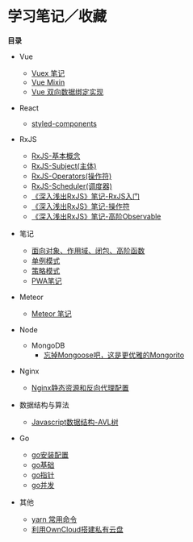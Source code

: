 # 学习笔记／收藏

**目录**

* Vue
	* [Vuex 笔记](https://github.com/isNeilLin/note/issues/9)
	* [Vue Mixin](https://github.com/isNeilLin/note/issues/10)
	* [Vue 双向数据绑定实现](https://github.com/isNeilLin/note/issues/18)
	
* React

	* [styled-components](https://github.com/isNeilLin/note/issues/12)

* RxJS
	* [RxJS-基本概念](https://github.com/isNeilLin/note/issues/1)
	* [RxJS-Subject(主体)](https://github.com/isNeilLin/note/issues/2)
	* [RxJS-Operators(操作符)](https://github.com/isNeilLin/note/issues/3)
	* [RxJS-Scheduler(调度器)](https://github.com/isNeilLin/note/issues/5)
	* [《深入浅出RxJS》笔记-RxJS入门](https://github.com/isNeilLin/note/issues/22)
	* [《深入浅出RxJS》笔记-操作符](https://github.com/isNeilLin/note/issues/23)
	* [《深入浅出RxJS》笔记-高阶Observable](https://github.com/isNeilLin/note/issues/24)
	
* 笔记
	* [面向对象、作用域、闭包、高阶函数](https://github.com/isNeilLin/note/issues/15)
	* [单例模式](https://github.com/isNeilLin/note/issues/16)
	* [策略模式](https://github.com/isNeilLin/note/issues/17)
	* [PWA笔记](https://github.com/isNeilLin/note/issues/21)
* Meteor

	* [Meteor 笔记](https://github.com/isNeilLin/note/issues/11)
	
* Node
	* MongoDB
		* [忘掉Mongoose吧，这是更优雅的Mongorito](https://github.com/isNeilLin/note/issues/14)

* Nginx
	* [Nginx静态资源和反向代理配置](https://github.com/isNeilLin/note/issues/4)
	
* 数据结构与算法
	* [Javascript数据结构-AVL树](https://segmentfault.com/a/1190000008619134)
	
* Go
	* [go安装配置](https://github.com/isNeilLin/note/issues/19)
	* [go基础](https://github.com/isNeilLin/note/issues/20)
	* [go指针](https://github.com/isNeilLin/note/issues/8)
	* [go并发](https://github.com/isNeilLin/note/issues/7)
	
* 其他
	* [yarn 常用命令](https://github.com/isNeilLin/note/issues/13)
	* [利用OwnCloud搭建私有云盘](https://github.com/isNeilLin/note/issues/6)
